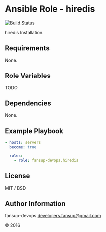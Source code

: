 Ansible Role - hiredis
=========

[![Build Status](https://travis-ci.org/fansup-devops/ansible-role-hiredis.svg?branch=master)](https://travis-ci.org/fansup-devops/ansible-role-hiredis)

hiredis Installation.

Requirements
------------

None.

Role Variables
--------------

TODO

Dependencies
------------

None.

Example Playbook
----------------

```yaml
- hosts: servers
  become: true

  roles:
    - role: fansup-devops.hiredis
```

License
-------

MIT / BSD

Author Information
------------------

fansup-devops <developers.fansup@gmail.com>

&copy; 2016
